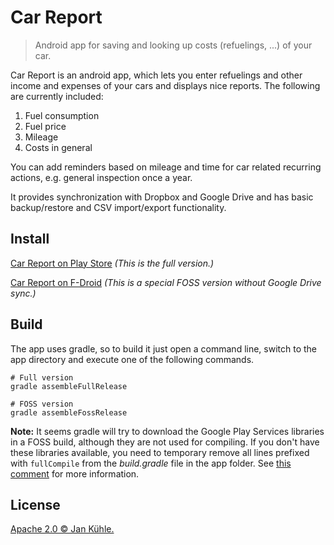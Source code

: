 # Car Report

> Android app for saving and looking up costs (refuelings, ...) of your car.

Car Report is an android app, which lets you enter refuelings and other income and expenses of your
cars and displays nice reports. The following are currently included:

1. Fuel consumption
1. Fuel price
1. Mileage
1. Costs in general

You can add reminders based on mileage and time for car related recurring actions, e.g. general
inspection once a year.

It provides synchronization with Dropbox and Google Drive and has basic backup/restore and CSV
import/export functionality.

## Install

[Car Report on Play Store](https://play.google.com/store/apps/details?id=me.kuehle.carreport)
*(This is the full version.)*

[Car Report on F-Droid](https://f-droid.org/repository/browse/?fdid=me.kuehle.carreport)
*(This is a special FOSS version without Google Drive sync.)*

## Build

The app uses gradle, so to build it just open a command line, switch to the app directory and
execute one of the following commands.

```
# Full version
gradle assembleFullRelease

# FOSS version
gradle assembleFossRelease
```

**Note:** It seems gradle will try to download the Google Play Services libraries in a FOSS build,
although they are not used for compiling. If you don't have these libraries available, you need
to temporary remove all lines prefixed with ```fullCompile``` from the *build.gradle* file in the
app folder. See [this comment](https://bitbucket.org/frigus02/car-report/issues/53/dependence-on-proprietary-components#comment-21959839)
for more information.

## License

[Apache 2.0 © Jan Kühle.](../COPYING)
